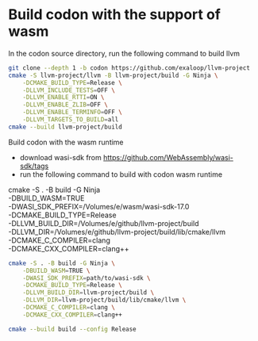 # Build codon with the support of wasm

In the codon source directory, run the following command to build llvm

```bash
git clone --depth 1 -b codon https://github.com/exaloop/llvm-project
cmake -S llvm-project/llvm -B llvm-project/build -G Ninja \
    -DCMAKE_BUILD_TYPE=Release \
    -DLLVM_INCLUDE_TESTS=OFF \
    -DLLVM_ENABLE_RTTI=ON \
    -DLLVM_ENABLE_ZLIB=OFF \
    -DLLVM_ENABLE_TERMINFO=OFF \
    -DLLVM_TARGETS_TO_BUILD=all
cmake --build llvm-project/build
```

Build codon with the wasm runtime

- download wasi-sdk from https://github.com/WebAssembly/wasi-sdk/tags
- run the following command to build with codon wasm runtime



cmake -S . -B build -G Ninja \
    -DBUILD_WASM=TRUE \
    -DWASI_SDK_PREFIX=/Volumes/e/wasm/wasi-sdk-17.0 \
    -DCMAKE_BUILD_TYPE=Release \
    -DLLVM_BUILD_DIR=/Volumes/e/github/llvm-project/build \
    -DLLVM_DIR=/Volumes/e/github/llvm-project/build/lib/cmake/llvm \
    -DCMAKE_C_COMPILER=clang \
    -DCMAKE_CXX_COMPILER=clang++

```bash
cmake -S . -B build -G Ninja \
    -DBUILD_WASM=TRUE \
    -DWASI_SDK_PREFIX=path/to/wasi-sdk \
    -DCMAKE_BUILD_TYPE=Release \
    -DLLVM_BUILD_DIR=llvm-project/build \
    -DLLVM_DIR=llvm-project/build/lib/cmake/llvm \
    -DCMAKE_C_COMPILER=clang \
    -DCMAKE_CXX_COMPILER=clang++

cmake --build build --config Release
```
